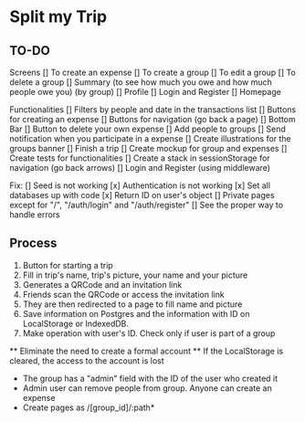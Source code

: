 # Split my Trip

## TO-DO

Screens
[] To create an expense
[] To create a group
[] To edit a group
[] To delete a group
[] Summary (to see how much you owe and how much people owe you) (by group)
[] Profile
[] Login and Register
[] Homepage

Functionalities
[] Filters by people and date in the transactions list
[] Buttons for creating an expense
[] Buttons for navigation (go back a page)
[] Bottom Bar
[] Button to delete your own expense
[] Add people to groups
[] Send notification when you participate in a expense
[] Create illustrations for the groups banner
[] Finish a trip
[] Create mockup for group and expenses
[] Create tests for functionalities
[] Create a stack in sessionStorage for navigation (go back arrows)
[] Login and Register (using middleware)

Fix:
[] Seed is not working
[x] Authentication is not working
[x] Set all databases up with code
[x] Return ID on user's object
[] Private pages except for "/", "/auth/login" and "/auth/register"
[] See the proper way to handle errors

## Process

1. Button for starting a trip
2. Fill in trip's name, trip's picture, your name and your picture
3. Generates a QRCode and an invitation link
4. Friends scan the QRCode or access the invitation link
5. They are then redirected to a page to fill name and picture
6. Save information on Postgres and the information with ID on LocalStorage or IndexedDB.
7. Make operation with user's ID. Check only if user is part of a group

** Eliminate the need to create a formal account
** If the LocalStorage is cleared, the access to the account is lost

- The group has a "admin" field with the ID of the user who created it
- Admin user can remove people from group. Anyone can create an expense
- Create pages as /[group_id]/:path\*
